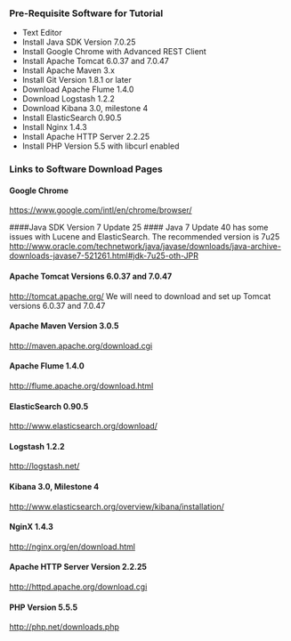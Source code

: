 ### Pre-Requisite Software for Tutorial ###

* Text Editor
* Install Java SDK Version 7.0.25
* Install Google Chrome with Advanced REST Client
* Install Apache Tomcat 6.0.37 and 7.0.47
* Install Apache Maven 3.x
* Install Git Version 1.8.1 or later
* Download Apache Flume 1.4.0
* Download Logstash 1.2.2
* Download Kibana 3.0, milestone 4
* Install ElasticSearch 0.90.5
* Install Nginx 1.4.3
* Install Apache HTTP Server 2.2.25
* Install PHP Version 5.5 with libcurl enabled

### Links to Software Download Pages ###

#### Google Chrome ####
https://www.google.com/intl/en/chrome/browser/

####Java SDK Version 7 Update 25 ####
Java 7 Update 40 has some issues with Lucene and ElasticSearch. The recommended version is 7u25
http://www.oracle.com/technetwork/java/javase/downloads/java-archive-downloads-javase7-521261.html#jdk-7u25-oth-JPR

#### Apache Tomcat Versions 6.0.37 and 7.0.47
http://tomcat.apache.org/
We will need to download and set up Tomcat versions 6.0.37 and 7.0.47

#### Apache Maven Version 3.0.5 ####
http://maven.apache.org/download.cgi

#### Apache Flume 1.4.0 ####
http://flume.apache.org/download.html

#### ElasticSearch 0.90.5 ####
http://www.elasticsearch.org/download/

#### Logstash 1.2.2 ####
http://logstash.net/

#### Kibana 3.0, Milestone 4 ####
http://www.elasticsearch.org/overview/kibana/installation/

#### NginX 1.4.3 ####
http://nginx.org/en/download.html

#### Apache HTTP Server Version 2.2.25 ####
http://httpd.apache.org/download.cgi

#### PHP Version 5.5.5 ####
http://php.net/downloads.php




